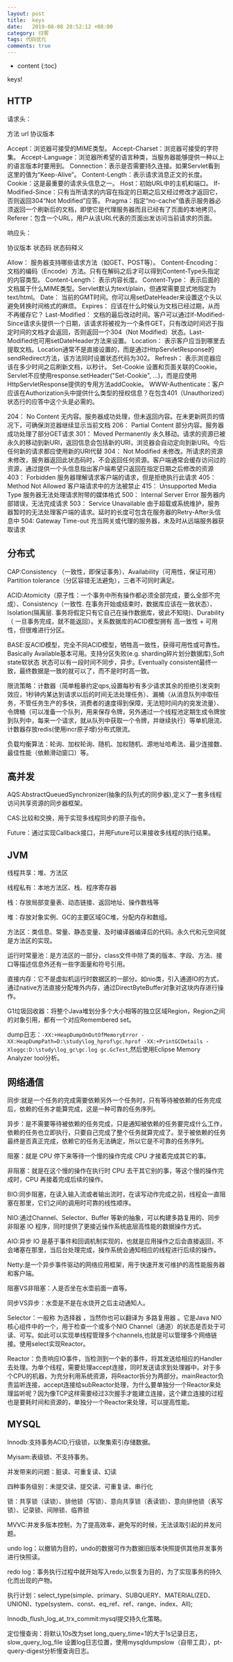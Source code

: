 ```yaml
---
layout: post
title:  keys
date:   2019-08-08 20:52:12 +08:00
category: 归零
tags: 代码优化
comments: true
---
```


* content
{:toc}


keys!










## HTTP

请求头：

方法 url 协议版本

Accept：浏览器可接受的MIME类型。
Accept-Charset：浏览器可接受的字符集。
Accept-Language：浏览器所希望的语言种类，当服务器能够提供一种以上的语言版本时要用到。
Connection：表示是否需要持久连接。如果Servlet看到这里的值为“Keep-Alive”。
Content-Length：表示请求消息正文的长度。
Cookie：这是最重要的请求头信息之一。
Host：初始URL中的主机和端口。
If-Modified-Since：只有当所请求的内容在指定的日期之后又经过修改才返回它，否则返回304“Not Modified”应答。
Pragma：指定“no-cache”值表示服务器必须返回一个刷新后的文档，即使它是代理服务器而且已经有了页面的本地拷贝。
Referer：包含一个URL，用户从该URL代表的页面出发访问当前请求的页面。

响应头：

协议版本 状态码 状态码释义

Allow： 服务器支持哪些请求方法（如GET、POST等）。
Content-Encoding： 文档的编码（Encode）方法。只有在解码之后才可以得到Content-Type头指定的内容类型。
Content-Length： 表示内容长度。
Content-Type： 表示后面的文档属于什么MIME类型。Servlet默认为text/plain，但通常需要显式地指定为text/html。
Date： 当前的GMT时间。你可以用setDateHeader来设置这个头以避免转换时间格式的麻烦。
Expires： 应该在什么时候认为文档已经过期，从而不再缓存它？
Last-Modified： 文档的最后改动时间。客户可以通过If-Modified-Since请求头提供一个日期，该请求将被视为一个条件GET，只有改动时间迟于指定时间的文档才会返回，否则返回一个304（Not Modified）状态。Last-Modified也可用setDateHeader方法来设置。
Location： 表示客户应当到哪里去提取文档。Location通常不是直接设置的，而是通过HttpServletResponse的sendRedirect方法，该方法同时设置状态代码为302。
Refresh： 表示浏览器应该在多少时间之后刷新文档，以秒计。
Set-Cookie 设置和页面关联的Cookie。Servlet不应使用response.setHeader("Set-Cookie", ...)，而是应使用HttpServletResponse提供的专用方法addCookie。
WWW-Authenticate：客户应该在Authorization头中提供什么类型的授权信息？在包含401（Unauthorized）状态行的应答中这个头是必需的。


204：	No Content	无内容。服务器成功处理，但未返回内容。在未更新网页的情况下，可确保浏览器继续显示当前文档
206：	Partial Content	部分内容。服务器成功处理了部分GET请求
301：	Moved Permanently	永久移动。请求的资源已被永久的移动到新URI，返回信息会包括新的URI，浏览器会自动定向到新URI。今后任何新的请求都应使用新的URI代替
304：	Not Modified	未修改。所请求的资源未修改，服务器返回此状态码时，不会返回任何资源。客户端通常会缓存访问过的资源，通过提供一个头信息指出客户端希望只返回在指定日期之后修改的资源
403：	Forbidden	服务器理解请求客户端的请求，但是拒绝执行此请求
405：	Method Not Allowed	客户端请求中的方法被禁止
415：	Unsupported Media Type	服务器无法处理请求附带的媒体格式
500：	Internal Server Error	服务器内部错误，无法完成请求
503：	Service Unavailable	由于超载或系统维护，服务器暂时的无法处理客户端的请求。延时的长度可包含在服务器的Retry-After头信息中
504:	Gateway Time-out	充当网关或代理的服务器，未及时从远端服务器获取请求

## 分布式

CAP:Consistency （一致性，即保证事务）、Availability（可用性，保证可用）Partition tolerance（分区容错无法避免），三者不可同时满足。

ACID:Atomicity（原子性：一个事务中所有操作都必须全部完成，要么全部不完成）、Consistency（一致性. 在事务开始或结束时，数据库应该在一致状态）、Isolation(隔离层. 事务将假定只有它自己在操作数据库，彼此不知晓)、Durability（ 一旦事务完成，就不能返回）。关系数据库的ACID模型拥有 高一致性 + 可用性，但很难进行分区。

BASE:反ACID模型，完全不同ACID模型，牺牲高一致性，获得可用性或可靠性。Basically Available基本可用。支持分区失败(e.g. sharding碎片划分数据库),Soft state软状态 状态可以有一段时间不同步，异步。Eventually consistent最终一致，最终数据是一致的就可以了，而不是时时高一致。

限流策略：计数器（简单粗暴约定qps,设置每秒有多少请求其余的拒绝引发突刺效应，1秒钟内某达到请求以后的时间无法处理任务）、漏桶（从消息队列中取任务，不管任务生产的多快，消费者的速度得到保障，无法短时间内的突发流量）、令牌桶（可以准备一个队列，用来保存令牌，另外通过一个线程池定期生成令牌放到队列中，每来一个请求，就从队列中获取一个令牌，并继续执行）等单机限流、计数器存放redis(使用incr原子增)分布式限流。

负载均衡算法：轮询、加权轮询、随机、加权随机、源地址哈希法、最少连接数、最佳性能（依赖滑动窗口）等。

## 高并发

AQS:AbstractQueuedSynchronizer(抽象的队列式的同步器),定义了一套多线程访问共享资源的同步器框架。

CAS:比较和交换，用于实现多线程同步的原子指令。

Future：通过实现Callback接口，并用Future可以来接收多线程的执行结果。

## JVM

线程共享：堆、方法区

线程私有：本地方法区、栈、程序寄存器

栈：存放局部变量表、动态链接、返回地址、操作数栈等

堆：存放对象实例、GC的主要区域GC堆，分配内存和数组。

方法区：类信息、常量、静态变量、及时编译器编译后的代码。永久代和元空间就是方法区的实现。

运行时常量池：是方法区的一部分，class文件中除了类的版本、字段、方法、接口等描述信息外还有一些字面量和符号引用。

直接内存：它不是虚拟机运行时数据区的一部分。如nio类，引入通道IO的方式，通过native方法直接分配堆外内存，通过DirectByteBuffer对象对这块内存进行操作。

G1垃圾回收器：将整个Java堆划分多个大小相等的独立区域Region，Region之间的对象引用，都有一个对应Remembered set。

dump日志：`-XX:+HeapDumpOnOutOfMemoryError -XX:HeapDumpPath=D:\study\log_hprof\gc.hprof -XX:+PrintGCDetails -Xloggc:D:\study\log_gc\gc.log gc.GcTest`,然后使用Eclipse Memory Analyzer tool分析。

## 网络通信

同步:就是一个任务的完成需要依赖另外一个任务时，只有等待被依赖的任务完成后，依赖的任务才能算完成，这是一种可靠的任务序列。

异步：是不需要等待被依赖的任务完成，只是通知被依赖的任务要完成什么工作，依赖的任务也立即执行，只要自己完成了整个任务就算完成了。至于被依赖的任务最终是否真正完成，依赖它的任务无法确定，所以它是不可靠的任务序列。

阻塞：就是 CPU 停下来等待一个慢的操作完成 CPU 才接着完成其它的事。

非阻塞：就是在这个慢的操作在执行时 CPU 去干其它别的事，等这个慢的操作完成时，CPU 再接着完成后续的操作。

BIO:同步阻塞，在读入输入流或者输出流时，在读写动作完成之前，线程会一直阻塞在那里，它们之间的调用时可靠的线性顺序。

NIO:通过Channel、Selector、Buffer 等新的抽象，可以构建多路复用的、同步非阻塞 IO 程序，同时提供了更接近操作系统底层高性能的数据操作方式。

AIO:异步 IO 是基于事件和回调机制实现的，也就是应用操作之后会直接返回，不会堵塞在那里，当后台处理完成，操作系统会通知相应的线程进行后续的操作。

Netty:是一个异步事件驱动的网络应用框架，用于快速开发可维护的高性能服务器和客户端。

阻塞VS非阻塞：人是否坐在水壶前面一直等。

同步VS异步：水壶是不是在水烧开之后主动通知人。

Selector：一般称 为选择器 ，当然你也可以翻译为 多路复用器 。它是Java NIO核心组件中的一个，用于检查一个或多个NIO Channel（通道）的状态是否处于可读、可写。如此可以实现单线程管理多个channels,也就是可以管理多个网络链接。使用select实现Reactor。

Reactor：负责响应IO事件，当检测到一个新的事件，将其发送给相应的Handler去处理。为单个线程，需要处理accept连接，同时发送请求到处理器中。对于多个CPU的机器，为充分利用系统资源，将Reactor拆分为两部分。mainReactor负责监听连接，accept连接给subReactor处理，为什么要单独分一个Reactor来处理监听呢？因为像TCP这样需要经过3次握手才能建立连接，这个建立连接的过程也是要耗时间和资源的，单独分一个Reactor来处理，可以提高性能。

## MYSQL

Innodb:支持事务ACID,行级锁，以聚集索引存储数据。

Myisam:表级锁、不支持事务。

并发带来的问题：脏读、可重复读、幻读

四种事务级别：未提交读、提交读、可重复读、串行化

锁：共享锁（读锁）、排他锁（写锁）、意向共享锁（表读锁）、意向排他锁（表写锁）、记录锁、间隙锁、临界锁

MVVC:并发多版本控制，为了提高效率，避免写的时候，无法读取引起的并发问题。

undo log：以撤销为目的，undo的数据可作为数据旧版本快照提供其他并发事务进行快照读。

redo log：事务执行过程中就开始写入redo,以恢复为目的，为了实现事务的持久化而出现的产物。

执行计划：select_type(simple、primary、SUBQUERY、MATERIALIZED、UNION)、type(system、const、eq_ref、ref、range、index、All);

Innodb_flush_log_at_trx_commit:mysql提交持久化策略。

定位慢查询：将默认10s改为set long_query_time=1的大于1s记录日志，slow_query_log_file 设置log日志位置，使用mysqldumpslow（自带工具），pt-query-digest分析慢查询日志。
